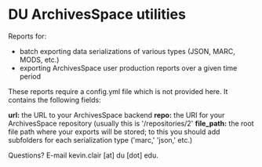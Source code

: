 # DU ArchivesSpace utilities

Reports for:

* batch exporting data serializations of various types (JSON, MARC, MODS, etc.)
* exporting ArchivesSpace user production reports over a given time period

These reports require a config.yml file which is not provided here. It contains the following fields:

**url:** the URL to your ArchivesSpace backend
**repo:** the URI for your ArchivesSpace repository (usually this is '/repositories/2'
**file_path:** the root file path where your exports will be stored; to this you should add subfolders for each serialization type ('marc,' 'json,' etc.)

Questions? E-mail kevin.clair [at] du [dot] edu.
